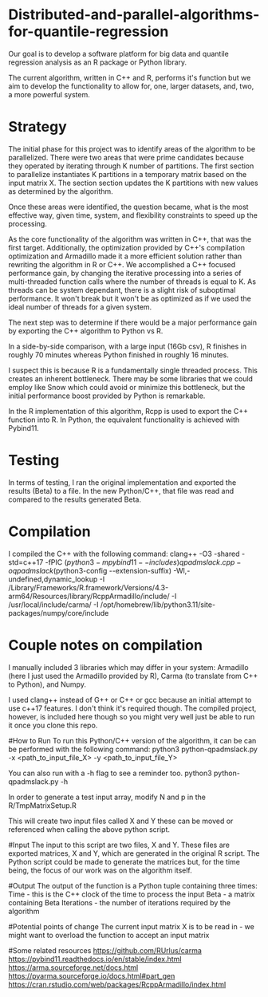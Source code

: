 # Distributed-and-parallel-algorithms-for-quantile-regression

Our goal is to develop a software platform for big data and quantile regression analysis as an R
package or Python library. 

The current algorithm, written in C++ and R, performs it's function but we aim
to develop the functionality to allow for, one, larger datasets, and, two, a
more powerful system. 

# Strategy
The initial phase for this project was to identify areas of the algorithm to be
parallelized. There were two areas that were prime candidates because they
operated by iterating through K number of partitions. The first section to parallelize instantiates K partitions in a temporary matrix
based on the input matrix X. The section section updates the K partitions with new values as determined by
the algorithm.

Once these areas were identified, the question became, what is the most
effective way, given time, system, and flexibility constraints to speed up the
processing.  

As the core functionality of the algorithm was written in C++, that was the
first target. Additionally, the optimization provided by C++'s compilation optimization and Armadillo made it a more efficient solution rather than rewriting the algorithm in R or C++. 
We accomplished a C++ focused performance gain, by changing the iterative processing into a
series of multi-threaded function calls where the number of threads is equal to K. As threads can be system dependant, there is a slight risk of suboptimal performance. It won't break but it won't be as optimized as if we used the ideal number of threads for a given system. 

The next step was to determine if there would be a major performance gain by
exporting the C++ algorithm to Python vs R.

In a side-by-side comparison, with a large input (16Gb csv), R finishes in
roughly 70 minutes whereas Python finished in roughly 16 minutes.

I suspect this is because R is a fundamentally single threaded process. This 
creates an inherent bottleneck. There may be some libraries that we could
employ like Snow which could avoid or minimize this bottleneck, but the initial
performance boost provided by Python is remarkable.

In the R implementation of this algorithm, Rcpp is used to export the C++
function into R. In Python, the equivalent functionality is achieved with
Pybind11.

# Testing
In terms of testing, I ran the original implementation and exported the results (Beta) to a file. In the new Python/C++, that file was read and compared to the results generated Beta. 

# Compilation
I compiled the C++ with the following command:
clang++ -O3 -shared -std=c++17 -fPIC $(python3 -m pybind11 --includes) qpadmslack.cpp -o qpadmslack$(python3-config --extension-suffix) -Wl,-undefined,dynamic_lookup -I /Library/Frameworks/R.framework/Versions/4.3-arm64/Resources/library/RcppArmadillo/include/ -I /usr/local/include/carma/ -I /opt/homebrew/lib/python3.11/site-packages/numpy/core/include

# Couple notes on compilation 
I manually included 3 libraries which may differ in your
system: Armadillo (here I just used the Armadillo provided by R), Carma (to
translate from C++ to Python), and Numpy.

I used clang++ instead of G++ or C++ or gcc because an initial attempt to use
c++17 features. I don't think it's required though.
The compiled project, however, is included here though so you might very well
just be able to run it once you clone this repo.

#How to Run
To run this Python/C++ version of the algorithm, it can be can be performed with the following command:
python3 python-qpadmslack.py -x <path_to_input_file_X> -y <path_to_input_file_Y>

You can also run with a -h flag to see a reminder too.
python3 python-qpadmslack.py -h

In order to generate a test input array, modify N and p in the
R/TmpMatrixSetup.R

This will create two input files called X and Y these can be moved or referenced
when calling the above python script.

#Input
The input to this script are two files, X and Y. These files are exported matrices, X and Y, which are generated in the original R script.
The Python script could be made to generate the matrices but, for the time
being, the focus of our work was on the algorithm itself.

#Output
The output of the function is a Python tuple containing three times:
Time - this is the C++ clock of the time to process the input
Beta - a matrix containing Beta
Iterations - the number of iterations required by the algorithm

#Potential points of change
The current input matrix X is to be read in - we might want to overload the
function to accept an input matrix

#Some related resources
https://github.com/RUrlus/carma
https://pybind11.readthedocs.io/en/stable/index.html
https://arma.sourceforge.net/docs.html
https://pyarma.sourceforge.io/docs.html#part_gen
https://cran.rstudio.com/web/packages/RcppArmadillo/index.html
